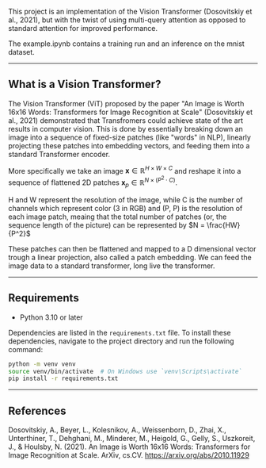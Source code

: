 This project is an implementation of the Vision Transformer (Dosovitskiy et al., 2021), but with the twist of using multi-query attention as opposed to standard attention for improved performance.

The example.ipynb contains a training run and an inference on the mnist dataset.

---
## What is a Vision Transformer?
The Vision Transformer (ViT) proposed by the paper "An Image is Worth 16x16 Words: Transformers for Image Recognition at Scale" (Dosovitskiy et al., 2021) demonstrated that Transfromers could achieve state of the art results in computer vision. This is done by essentially breaking down an image into a sequence of fixed-size patches (like "words" in NLP), linearly projecting these patches into embedding vectors, and feeding them into a standard Transformer encoder.

More specifically we take an image $\mathbf{x} \in \mathbb{R}^{H \times W \times C}$ and reshape it into a sequence of flattened 2D patches $\mathbf{x}_p \in \mathbb{R}^{N \times (P^2 \cdot C)}$.

H and W represent the resolution of the image, while C is the number of channels which represent color (3 in RGB) and (P, P) is the resolution of each image patch, meaing that the total number of patches (or, the sequence length of the picture) can be represented by $N = \frac{HW}{P^2}$

These patches can then be flattened and mapped to a D dimensional vector trough a linear projection, also called a patch embedding. We can feed the image data to a standard transformer, long live the transformer. 

---
## Requirements
- Python 3.10 or later

Dependencies are listed in the `requirements.txt` file. To install these dependencies, navigate to the project directory and run the following command:

```bash
python -m venv venv
source venv/bin/activate  # On Windows use `venv\Scripts\activate`
pip install -r requirements.txt
```

---
## References
Dosovitskiy, A., Beyer, L., Kolesnikov, A., Weissenborn, D., Zhai, X., Unterthiner, T., Dehghani, M., Minderer, M., Heigold, G., Gelly, S., Uszkoreit, J., & Houlsby, N. (2021). An Image is Worth 16x16 Words: Transformers for Image Recognition at Scale. ArXiv, cs.CV. https://arxiv.org/abs/2010.11929